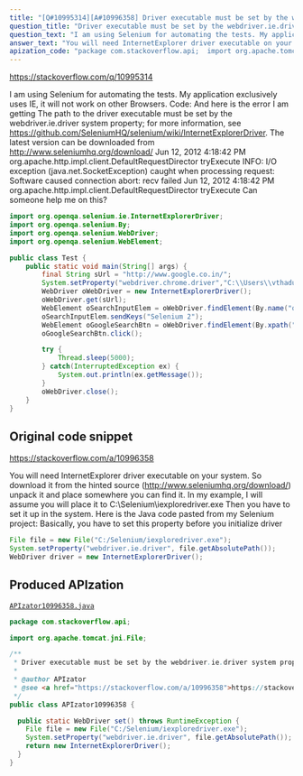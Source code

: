 ```yaml
---
title: "[Q#10995314][A#10996358] Driver executable must be set by the webdriver.ie.driver system property"
question_title: "Driver executable must be set by the webdriver.ie.driver system property"
question_text: "I am using Selenium for automating the tests. My application exclusively uses IE, it will not work on other Browsers. Code: And here is the error I am getting The path to the driver executable must be set by the webdriver.ie.driver system property; for more information, see https://github.com/SeleniumHQ/selenium/wiki/InternetExplorerDriver. The latest version can be downloaded from http://www.seleniumhq.org/download/ Jun 12, 2012 4:18:42 PM org.apache.http.impl.client.DefaultRequestDirector tryExecute INFO: I/O exception (java.net.SocketException) caught when processing request: Software caused connection abort: recv failed Jun 12, 2012 4:18:42 PM org.apache.http.impl.client.DefaultRequestDirector tryExecute Can someone help me on this?"
answer_text: "You will need InternetExplorer driver executable on your system. So download it from the hinted source (http://www.seleniumhq.org/download/) unpack it and place somewhere you can find it. In my example, I will assume you will place it to C:\\Selenium\\iexploredriver.exe Then you have to set it up in the system. Here is the Java code pasted from my Selenium project: Basically, you have to set this property before you initialize driver"
apization_code: "package com.stackoverflow.api;  import org.apache.tomcat.jni.File;  /**  * Driver executable must be set by the webdriver.ie.driver system property  *  * @author APIzator  * @see <a href=\"https://stackoverflow.com/a/10996358\">https://stackoverflow.com/a/10996358</a>  */ public class APIzator10996358 {    public static WebDriver set() throws RuntimeException {     File file = new File(\"C:/Selenium/iexploredriver.exe\");     System.setProperty(\"webdriver.ie.driver\", file.getAbsolutePath());     return new InternetExplorerDriver();   } }"
---
```


https://stackoverflow.com/q/10995314

I am using Selenium for automating the tests. My application exclusively uses IE, it will not work on other Browsers.
Code:
And here is the error I am getting
The path to the driver executable must be set by the webdriver.ie.driver system property; for more information, see https://github.com/SeleniumHQ/selenium/wiki/InternetExplorerDriver. The latest version can be downloaded from http://www.seleniumhq.org/download/
Jun 12, 2012 4:18:42 PM org.apache.http.impl.client.DefaultRequestDirector tryExecute
INFO: I/O exception (java.net.SocketException) caught when processing request: Software caused connection abort: recv failed
Jun 12, 2012 4:18:42 PM org.apache.http.impl.client.DefaultRequestDirector tryExecute
Can someone help me on this?


```java
import org.openqa.selenium.ie.InternetExplorerDriver;
import org.openqa.selenium.By;
import org.openqa.selenium.WebDriver;
import org.openqa.selenium.WebElement;

public class Test {
    public static void main(String[] args) {
        final String sUrl = "http://www.google.co.in/";                             
        System.setProperty("webdriver.chrome.driver","C:\\Users\\vthaduri\\workspace\\LDCSuite\\IEDriverServer.exe");
        WebDriver oWebDriver = new InternetExplorerDriver();
        oWebDriver.get(sUrl);
        WebElement oSearchInputElem = oWebDriver.findElement(By.name("q")); // Use name locator to identify the search input field.
        oSearchInputElem.sendKeys("Selenium 2");
        WebElement oGoogleSearchBtn = oWebDriver.findElement(By.xpath("//input[@name='btnG']"));  
        oGoogleSearchBtn.click();

        try {
            Thread.sleep(5000);
        } catch(InterruptedException ex) {
            System.out.println(ex.getMessage());
        }
        oWebDriver.close();
    }    
}
```


## Original code snippet

https://stackoverflow.com/a/10996358

You will need InternetExplorer driver executable on your system. So download it from the hinted source (http://www.seleniumhq.org/download/) unpack it and place somewhere you can find it. In my example, I will assume you will place it to C:\Selenium\iexploredriver.exe
Then you have to set it up in the system. Here is the Java code pasted from my Selenium project:
Basically, you have to set this property before you initialize driver

```java
File file = new File("C:/Selenium/iexploredriver.exe");
System.setProperty("webdriver.ie.driver", file.getAbsolutePath());
WebDriver driver = new InternetExplorerDriver();
```

## Produced APIzation

[`APIzator10996358.java`](https://github.com/pasqualesalza/apization-temp-data/raw/master/apizations/java/APIzator10996358.java)

```java
package com.stackoverflow.api;

import org.apache.tomcat.jni.File;

/**
 * Driver executable must be set by the webdriver.ie.driver system property
 *
 * @author APIzator
 * @see <a href="https://stackoverflow.com/a/10996358">https://stackoverflow.com/a/10996358</a>
 */
public class APIzator10996358 {

  public static WebDriver set() throws RuntimeException {
    File file = new File("C:/Selenium/iexploredriver.exe");
    System.setProperty("webdriver.ie.driver", file.getAbsolutePath());
    return new InternetExplorerDriver();
  }
}

```